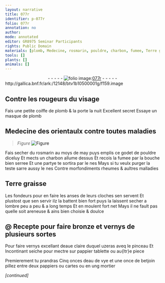 ```yaml
---
layout: narrative
title: 077r
identifier: p-077r
folio: 077r
annotation: no
author:
mode: annotated
editor: GR8975 Seminar Participants
rights: Public Domain
materials: [plomb, Medecine, rosmarin, pouldre, charbon, fumee, Terre graisse, areneuse, bronze, vernys, eaue claire, pappier, eau de vye, betjoin, pappiers, cartes]
tools: []
plants: []
animals: []
---
```


<div class="folio" align="center">- - - - - <a href="http://gallica.bnf.fr/ark:/12148/btv1b10500001g/f159.image" target="_blank"><img src="https://cu-mkp.github.io/2017-workshop-edition/assets/photo-icon.png" alt="folio image: " style="display:inline-block; margin-bottom:-3px;"/>077r</a> - - - - - </div> http://gallica.bnf.fr/ark:/12148/btv1b10500001g/f159.image   

## Contre les rougeurs du visage

 
Fais une petite coiffe de <span class="m">plomb</span> & la porte la nuit Excellent secret Essaye un masque de <span class="m">plomb</span>
    

## <span class="m">Medecine</span> des <span class="pl">orientaulx</span> contre toutes maladies

 
> *Figure*
> <a href="
fig_p077r_1
https://drive.google.com/open?id=0B9-oNrvWdlO5ckxxXzJIeWhnMDg
" target="_blank"><img src="https://cu-mkp.github.io/GR8975-edition/assets/photo-icon.png" alt="Figure" style="display:inline-block; margin-bottom:-3px;"/></a>
 
Fais secher du <span class="m">rosmarin</span> au moys de may puys emplis ce godet de <span class="m">pouldre</span> diceluy Et mects un <span class="m">charbon</span> allume dessus Et recois la <span class="m">fumee</span> par la bouche bien serree Et une partye te sortira par le nes Mays si tu veulx purger la teste sarre aussy le nes Contre morfondiments rheumes & aultres malladies
    

## <span class="m">Terre graisse</span>

 
Les <span class="pro">fondeurs</span> pour en faire les anses de leurs cloches sen servent Et plustost que sen servir ilz la battent bien fort puys la laissent secher a lombre peu a peu & a long temps Et en moulent fort net Mays il ne fault pas quelle soit <span class="m">areneuse</span> & ains bien choisie & doulce
    

## @ Recepte pour faire <span class="m">bronze</span> et <span class="m">vernys</span> de plusieurs sortes

 
Pour faire <span class="m">vernys</span> excellant d<span class="m">eaue claire</span> duquel uzeras aveq le pinceau Et Incontinant seiche pour mectre sur <span class="m">pappier</span> tablette ou au{ltr}e piece
 
Premierement tu prandras Cinq onces d<span class="m">eau de vye</span> et une once de <span class="m">betjoin</span> pillez entre deux <span class="m">pappiers</span> ou <span class="m">cartes</span> ou en ung mortier
 
*[continued]*
 